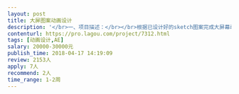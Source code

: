 ```yaml
---                
layout: post       
title: 大屏图案动画设计           
description: '</br>一、项目描述：</br></br>根据已设计好的sketch图案完成大屏幕动画的实现；并输出视频；有参考案例</br></br>二、主要功能点：</br></br>1、用AE实现动画，生成视频；总计约50个小动画；几何图形为主，含少部分特效。</br>2、需要签署NDA</br></br>三、可参考产品：</br></br>http://www.holofit.cn/home.html</br></br>四、人员要求：</br>1、负责大屏系统方面AE动画的创意设计工作，熟练运用AE、sketch为必要条件；本科以上，3年以上AE动画工作经验，互联网行业优先；能提供独立作品。</br>2、要求为杭州地区；可现场沟通；</br>3、良好的沟通能力和契约精神。</br>4、良好的沟通能力，能清晰的表达自己的设计思路</br>5、有独特的思维创作能力，丰富的想象力，良好的视觉审美观,以及良好的学习能力；</br></br>雇佣方可按照自己的实际评估重新报价。</br>'     
contenturl: https://pro.lagou.com/project/7312.html      
tags: [动画设计,AE]            
salary: 20000-30000元          
publish_time: 2018-04-17 14:19:09         
review: 2153人                   
apply: 7人                   
recommend: 2人                   
time_range: 1-2周              
---                 
```

